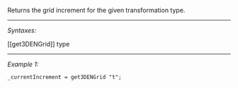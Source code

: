 Returns the grid increment for the given transformation type.


---
*Syntaxes:*

[[get3DENGrid]]  type

---
*Example 1:*

```sqf
_currentIncrement = get3DENGrid "t";
```